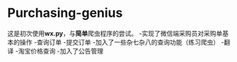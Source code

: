 # Purchasing-genius
这是初次使用**wx.py**，与**简单**爬虫程序的尝试。
-实现了微信端采购员对采购单基本的操作
 -查询订单
 -提交订单
-加入了一些杂七杂八的查询功能（练习爬虫）
 -翻译
 -淘宝价格查询
-加入了公告管理
 
 
